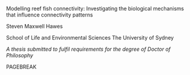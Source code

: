 Modelling reef fish connectivity: Investigating the biological mechanisms that influence connectivity patterns

Steven Maxwell Hawes

School of Life and Environmental Sciences
The University of Sydney

*A thesis submitted to fulfil requirements for the degree of Doctor of Philosophy*

PAGEBREAK
